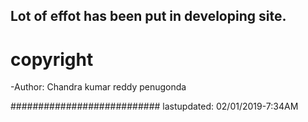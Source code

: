 ## Lot of effot has been put in developing site.

# copyright

-Author: Chandra kumar reddy penugonda

########################### lastupdated: 02/01/2019-7:34AM
